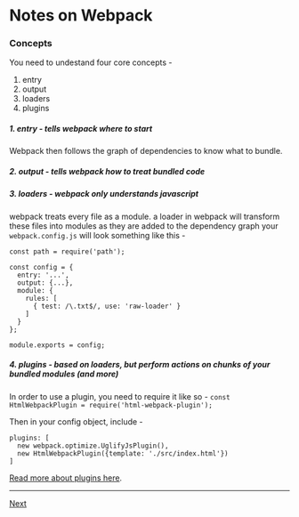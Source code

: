 # Notes on Webpack

### Concepts

You need to undestand four core concepts - 
1. entry
2. output
3. loaders
4. plugins

##### 1. entry - tells webpack where to start
Webpack then follows the graph of dependencies to know what to bundle.

##### 2. output - tells webpack how to treat bundled code

##### 3. loaders - webpack *only* understands javascript
webpack treats every file as a module.
a loader in webpack will transform these files into modules as they are added to the dependency graph
your `webpack.config.js` will look something like this - 
```
const path = require('path');

const config = {
  entry: '...',
  output: {...},
  module: {
    rules: [
      { test: /\.txt$/, use: 'raw-loader' }
    ]
  }
};

module.exports = config;
```

##### 4. plugins - based on loaders, but perform actions on chunks of your bundled modules (and more)
In order to use a plugin, you need to require it like so - 
`const HtmlWebpackPlugin = require('html-webpack-plugin');`

Then in your config object, include - 

```
plugins: [
  new webpack.optimize.UglifyJsPlugin(),
  new HtmlWebpackPlugin({template: './src/index.html'})
]
```
[Read more about plugins here](https://webpack.js.org/concepts/plugins).

---

[Next](./NOTES-ENTRY.md)
